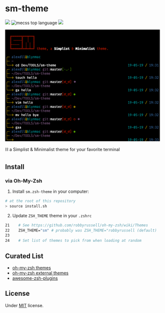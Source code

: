 # sm-theme

<a href="https://github.com/blyndusk/sm-theme/release/latest"><img src="https://img.shields.io/github/release-pre/blyndusk/sm-theme.svg"/></a>
<img src="https://img.shields.io/github/languages/top/blyndusk/sm-theme.svg" alt="mecss top language"/>
<a href="https://github.com/blyndusk/sm-theme/blob/master/LICENSE"><img src="https://img.shields.io/github/license/blyndusk/sm-theme.svg"/></a>

![sm-theme](./sm-theme.png)


⛓ a Simplist & Minimalist theme for your favorite terminal

## Install

### via Oh-My-Zsh

1. Install `sm.zsh-theme` in your computer:

```bash
# at the root of this repository
> source install.sh
```

2. Update `ZSH_THEME` theme in your `.zshrc`

```bash
21    # See https://github.com/robbyrussell/oh-my-zsh/wiki/Themes
22    ZSH_THEME="sm" # probably was ZSH_THEME="robbyrussell (default)
23
24    # Set list of themes to pick from when loading at random
```

## Curated List

- [oh-my-zsh themes](https://github.com/robbyrussell/oh-my-zsh/wiki/Themes)
- [oh-my-zsh external themes](https://github.com/robbyrussell/oh-my-zsh/wiki/External-themes)
- [awesome-zsh-plugins](https://github.com/unixorn/awesome-zsh-plugins)

## License

Under [MIT](https://github.com/blyndusk/sm-theme/blob/master/LICENSE) license.